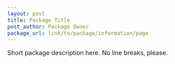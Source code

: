 ```yaml
---
layout: post
title: Package Title
post_author: Package Owner
package_url: link/to/package/information/page
---
```


Short package description here. No line breaks, please.

<!--PKG_END-->